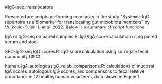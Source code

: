 #IgG-seq_translocators

Presented are scripts performing core tasks in the study "Systemic IgG repertoire as a biomarker for translocating gut microbiota members" by Vujkovic-Cvijin, I. et al. 2022. Below is a summary of script functions.


IgA or IgG-seq on paired samples.R: IgG/IgA score calculation using paired serum and stool

SFC-IgG-seq IgG scores.R: IgG score calculation using surrogate fecal community (SFC)

human_IgA_autologousIgG_relab_comparisons.R: calculations of mucosal IgA scores, autologous IgG scores, and comparisons to fecal relative abundance in 12 healthy human volunteers, data shown in Figure 1
